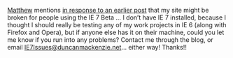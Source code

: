 <a href="http://www.bestsnowman.com" target="_blank">Matthew</a> mentions <a href="http://blogs.duncanmackenzie.net/duncanma/archive/2005/12/07/3360.aspx#3367" target="_blank" class="broken_link">in response to an earlier post</a> that my site might be broken for people using the IE 7 Beta &#8230; I don&#8217;t have IE 7 installed, because I thought I should really be testing any of my work projects in IE 6 (along with Firefox and Opera), but if anyone else has it on their machine, could you let me know if you run into any problems? Contact me through the blog, or email [IE7Issues@duncanmackenzie.net](mailto:ie7issues@duncanmackenzie.net)&#8230; either way! Thanks!!